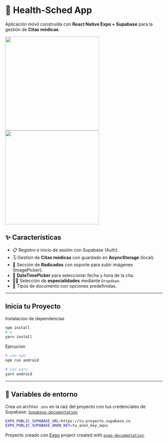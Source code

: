 # 📱 Health-Sched App

Aplicación móvil construida con **React Native Expo + Supabase** para la gestión de **Citas médicas**.  

<img src="https://imgur.com/Fg32MNl" width="300">
<img src="https://imgur.com/a/4CvOjIi" width="300">

## ✨ Características

- 📋 Registro e inicio de sesión con Supabase (Auth).  
- 🗓️ Gestión de **Citas médicas** con guardado en **AsyncStorage** (local).  
- 📌 Sección de **Radicados** con soporte para subir imágenes (ImagePicker).  
- 📅 **DateTimePicker** para seleccionar fecha y hora de la cita.  
- 🧑‍⚕️ Selección de **especialidades** mediante `Dropdown`.  
- 🪪 Tipos de documento con opciones predefinidas.  


---

## Inicia tu Proyecto

Instalacion de dependencias
```bash
npm install
# o
yarn install
```

Ejecucion
```bash
# con npm
npm run android

# con yarn
yarn android
```

---

## 🔑 Variables de entorno

Crea un archivo `.env` en la raíz del proyecto con tus credenciales de Supabase: [`Supabase-documentation`](https://supabase.com/docs) 

```bash
EXPO_PUBLIC_SUPABASE_URL=https://tu-proyecto.supabase.co
EXPO_PUBLIC_SUPABASE_ANON_KEY=tu_anon_key_aqui
```


Proyecto creado con [Expo](https://expo.dev) project created with [`expo-documentation`](https://docs.expo.dev).
